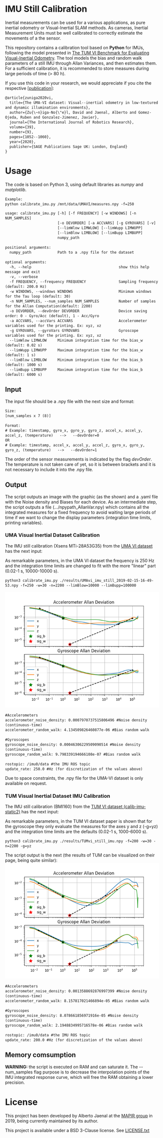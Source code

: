# IMU Still Calibration

Inertial measurements can be used for a various applications, as pure inertial odometry or Visual-Inertial SLAM methods. As cameras, Inertial Measurement Units must be well calibrated to correctly estimate the movements of a the sensor.

This repository contains a calibration tool based on **Python** for IMUs, following the model presented in [The TUM VI Benchmark for Evaluating Visual-Inertial Odometry](https://arxiv.org/pdf/1804.06120.pdf). The tool models the bias and random walk parameters of a still IMU through Allan Variances, and then estimates them. For a sufficient calibration, it is recommended to store measures during large periods of time (> 80 h).

If you use this code in your research, we would appreciate if you cite the respective [[publication](https://mapir.uma.es/papersrepo/2020/2020_The_UMA-VI_dataset_Visual%e2%80%93inertial_odometry_in_low-textured_and_dynamic_illumination_environments.pdf)]:


```
@article{zuniga2020vi,
  title={The UMA-VI dataset: Visual--inertial odometry in low-textured and dynamic illumination environments},
  author={Zu{\~n}iga-No{\"e}l, David and Jaenal, Alberto and Gomez-Ojeda, Ruben and Gonzalez-Jimenez, Javier},
  journal={The International Journal of Robotics Research},
  volume={39},
  number={9},
  pages={1052--1060},
  year={2020},
  publisher={SAGE Publications Sage UK: London, England}
}
```

# Usage

The code is based on Python 3, using default libraries as *numpy* and *matplotlib*.

```
Example:
python calibrate_imu.py /mnt/data/UMAVI/measures.npy -f=250
```

```
usage: calibrate_imu.py [-h] [-f FREQUENCY] [-w WINDOWS] [-n NUM_SAMPLES]
                        [-o DEVORDER] [-a ACCVARS] [-g GYROVARS] [-v]
                        [--limWlow LIMWLOW] [--limWupp LIMWUPP]
                        [--limBlow LIMBLOW] [--limBupp LIMBUPP]
                        numpy_path

positional arguments:
  numpy_path            Path to a .npy file for the dataset

optional arguments:
  -h, --help                                        show this help message and exit
  -v, --verbose
  -f FREQUENCY, --frequency FREQUENCY               Sampling frequency (default: 200.0 Hz)
  -w WINDOWS, --windows WINDOWS                     Minimum windows for the Tau loop (default: 30)
  -n NUM_SAMPLES, --num_samples NUM_SAMPLES         Number of samples for the Allan Computation(default: 2200)
  -o DEVORDER, --devOrder DEVORDER                  Device saving order: 0 - Gyro/Acc (default), 1 - Acc/Gyro
  -a ACCVARS, --accVars ACCVARS                     Accelerometer variables used for the printing. Ex: xyz, xz
  -g GYROVARS, --gyroVars GYROVARS                  Gyroscope variables used for the printing. Ex: xyz, xz
  --limWlow LIMWLOW     Minimum integration time for the bias_w (default: 0.02 s)
  --limWupp LIMWUPP     Maximum integration time for the bias_w (default: 1 s)
  --limBlow LIMBLOW     Minimum integration time for the bias_b (default: 1000 s)
  --limBupp LIMBUPP     Maximum integration time for the bias_b (default: 6000 s)

```

## Input

The input file should be a .npy file with the next size and format:
```
Size: 
[num_samples x 7 (8)] 

Format: 
# Example: timestamp, gyro_x, gyro_y, gyro_z, accel_x, accel_y, accel_z, (temperature)   -->   --devOrder=0
OR
# Example: timestamp, accel_x, accel_y, accel_z, gyro_x, gyro_y, gyro_z, (temperature)   -->   --devOrder=1
```

The order of the sensor measurements is indicated by the flag *devOrder*. The temperature is not taken care of yet, so it is between brackets and it is not necessary to include it into the .npy file.

## Output

The script outputs an image with the graphic (as the shown) and a .yaml file with the Noise density and Biases for each device.
As an intermediate step, the script outputs a file (.../npypath_AllanVar.npy) which contains all the integrated measures for a fixed frequency to avoid waiting large periods of time if we want to change the display parameters (integration time limits, printing variables).

### UMA Visual Inertial Dataset Calibration

The IMU still calibration (Xsens MTi-28A53G35) from the [UMA VI dataset](http://mapir.isa.uma.es/mapirwebsite) has the next input:

As remarkable parameters, in the UMA VI dataset the frequency is 250 Hz and the integration time limits are changed to fit with the more "linear" part (0.02-1 s, 10000-10000 s).

```
python3 calibrate_imu.py ./results/UMAvi_imu_still_2019-02-15-16-49-53.npy -f=250 -w=30 -n=2200 --limBlow=10000 --limBupp=100000
```

![](./results/UMAvi_imu_still_2019-02-15-16-49-53.png)

```
#Accelerometers
accelerometer_noise_density: 0.0007970737515806496 #Noise density (continuous-time)
accelerometer_random_walk: 4.134509826460877e-06 #Bias random walk

#Gyroscopes
gyroscope_noise_density: 0.00046306229509090514 #Noise density (continuous-time)
gyroscope_random_walk: 9.798339194666108e-07 #Bias random walk

rostopic: /imu0/data #the IMU ROS topic
update_rate: 250.0 #Hz (for discretization of the values above)
```

Due to space constraints, the .npy file for the UMA-VI dataset is only available on request.

### TUM Visual Inertial Dataset IMU Calibration

The IMU still calibration (BMI160) from the [TUM VI dataset (calib-imu-static2)](https://vision.in.tum.de/data/datasets/visual-inertial-dataset) has the next input:

As remarkable parameters, in the TUM VI dataset paper is shown that for the gyroscope they only evaluate the measures for the axes y and z (-g=yz) and the integration time limits are the defaults (0.02-1 s, 1000-6000 s).

```
python3 calibrate_imu.py ./results/TUMvi_still_imu.npy -f=200 -w=30 -n=2200 -g=yz
```

The script output is the next (the results of TUM can be visualized on their page, being quite similar):
![](./results/TUMvi_still_imu.png)

```
#Accelerometers
accelerometer_noise_density: 0.0013588692876997399 #Noise density (continuous-time)
accelerometer_random_walk: 8.157817021466894e-05 #Bias random walk

#Gyroscopes
gyroscope_noise_density: 8.078661856971916e-05 #Noise density (continuous-time)
gyroscope_random_walk: 2.1948834995716578e-06 #Bias random walk

rostopic: /imu0/data #the IMU ROS topic
update_rate: 200.0 #Hz (for discretization of the values above)
```


## Memory comsumption
**WARNING:** the script is executed on RAM and can saturate it. The --num_samples flag purpose is to decrease the interpolation points of the IMU integrated response curve, which will free the RAM obtaining a lower precision.

# License

This project has been developed by Alberto Jaenal at the [MAPIR group](http://mapir.uma.es/mapirwebsite/) in 2019, being currently maintained by its author.

This project is available under a BSD 3-Clause license. See [LICENSE.txt](LICENSE.txt)
